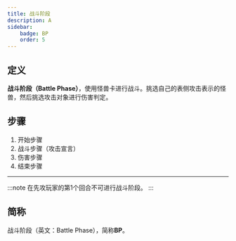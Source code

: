 ```yaml
---
title: 战斗阶段
description: A
sidebar:
    badge: BP
    order: 5
---
```


## 定义

**战斗阶段（Battle Phase）**，使用怪兽卡进行战斗。挑选自己的表侧攻击表示的怪兽，然后挑选攻击对象进行伤害判定。

## 步骤

1. 开始步骤
2. 战斗步骤（攻击宣言）
3. 伤害步骤
4. 结束步骤

---

:::note
在先攻玩家的第1个回合不可进行战斗阶段。
:::

## 简称

战斗阶段（英文：Battle Phase），简称**BP**。
